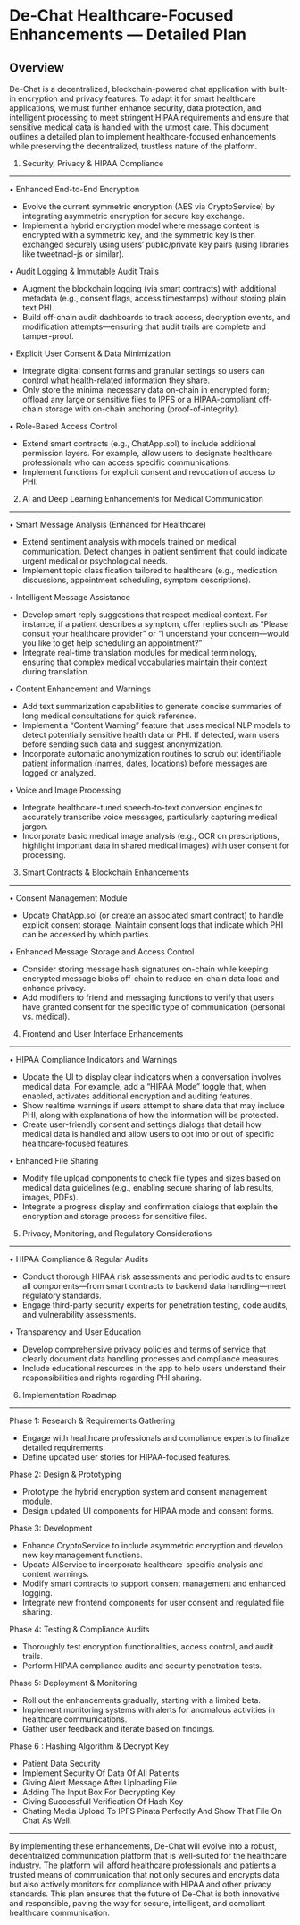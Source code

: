 De-Chat Healthcare-Focused Enhancements — Detailed Plan
=========================================================

Overview
--------
De-Chat is a decentralized, blockchain-powered chat application with built-in encryption and privacy features. To adapt it for smart healthcare applications, we must further enhance security, data protection, and intelligent processing to meet stringent HIPAA requirements and ensure that sensitive medical data is handled with the utmost care. This document outlines a detailed plan to implement healthcare-focused enhancements while preserving the decentralized, trustless nature of the platform.

1. Security, Privacy & HIPAA Compliance
-----------------------------------------
• Enhanced End-to-End Encryption  
  - Evolve the current symmetric encryption (AES via CryptoService) by integrating asymmetric encryption for secure key exchange.  
  - Implement a hybrid encryption model where message content is encrypted with a symmetric key, and the symmetric key is then exchanged securely using users’ public/private key pairs (using libraries like tweetnacl-js or similar).  

• Audit Logging & Immutable Audit Trails  
  - Augment the blockchain logging (via smart contracts) with additional metadata (e.g., consent flags, access timestamps) without storing plain text PHI.  
  - Build off-chain audit dashboards to track access, decryption events, and modification attempts—ensuring that audit trails are complete and tamper-proof.

• Explicit User Consent & Data Minimization  
  - Integrate digital consent forms and granular settings so users can control what health-related information they share.  
  - Only store the minimal necessary data on-chain in encrypted form; offload any large or sensitive files to IPFS or a HIPAA-compliant off-chain storage with on-chain anchoring (proof-of-integrity).

• Role-Based Access Control  
  - Extend smart contracts (e.g., ChatApp.sol) to include additional permission layers. For example, allow users to designate healthcare professionals who can access specific communications.
  - Implement functions for explicit consent and revocation of access to PHI.

2. AI and Deep Learning Enhancements for Medical Communication
----------------------------------------------------------------
• Smart Message Analysis (Enhanced for Healthcare)
  - Extend sentiment analysis with models trained on medical communication. Detect changes in patient sentiment that could indicate urgent medical or psychological needs.
  - Implement topic classification tailored to healthcare (e.g., medication discussions, appointment scheduling, symptom descriptions).

• Intelligent Message Assistance  
  - Develop smart reply suggestions that respect medical context. For instance, if a patient describes a symptom, offer replies such as “Please consult your healthcare provider” or “I understand your concern—would you like to get help scheduling an appointment?”
  - Integrate real-time translation modules for medical terminology, ensuring that complex medical vocabularies maintain their context during translation.

• Content Enhancement and Warnings  
  - Add text summarization capabilities to generate concise summaries of long medical consultations for quick reference.
  - Implement a “Content Warning” feature that uses medical NLP models to detect potentially sensitive health data or PHI. If detected, warn users before sending such data and suggest anonymization.
  - Incorporate automatic anonymization routines to scrub out identifiable patient information (names, dates, locations) before messages are logged or analyzed.

• Voice and Image Processing  
  - Integrate healthcare-tuned speech-to-text conversion engines to accurately transcribe voice messages, particularly capturing medical jargon.
  - Incorporate basic medical image analysis (e.g., OCR on prescriptions, highlight important data in shared medical images) with user consent for processing.

3. Smart Contracts & Blockchain Enhancements
----------------------------------------------
• Consent Management Module  
  - Update ChatApp.sol (or create an associated smart contract) to handle explicit consent storage. Maintain consent logs that indicate which PHI can be accessed by which parties.
  
• Enhanced Message Storage and Access Control  
  - Consider storing message hash signatures on-chain while keeping encrypted message blobs off-chain to reduce on-chain data load and enhance privacy.
  - Add modifiers to friend and messaging functions to verify that users have granted consent for the specific type of communication (personal vs. medical).

4. Frontend and User Interface Enhancements
---------------------------------------------
• HIPAA Compliance Indicators and Warnings  
  - Update the UI to display clear indicators when a conversation involves medical data. For example, add a “HIPAA Mode” toggle that, when enabled, activates additional encryption and auditing features.
  - Show realtime warnings if users attempt to share data that may include PHI, along with explanations of how the information will be protected.
  - Create user-friendly consent and settings dialogs that detail how medical data is handled and allow users to opt into or out of specific healthcare-focused features.

• Enhanced File Sharing  
  - Modify file upload components to check file types and sizes based on medical data guidelines (e.g., enabling secure sharing of lab results, images, PDFs).
  - Integrate a progress display and confirmation dialogs that explain the encryption and storage process for sensitive files.

5. Privacy, Monitoring, and Regulatory Considerations
--------------------------------------------------------
• HIPAA Compliance & Regular Audits  
  - Conduct thorough HIPAA risk assessments and periodic audits to ensure all components—from smart contracts to backend data handling—meet regulatory standards.
  - Engage third-party security experts for penetration testing, code audits, and vulnerability assessments.

• Transparency and User Education  
  - Develop comprehensive privacy policies and terms of service that clearly document data handling processes and compliance measures.
  - Include educational resources in the app to help users understand their responsibilities and rights regarding PHI sharing.

6. Implementation Roadmap
--------------------------
Phase 1: Research & Requirements Gathering  
  - Engage with healthcare professionals and compliance experts to finalize detailed requirements.
  - Define updated user stories for HIPAA-focused features.

Phase 2: Design & Prototyping  
  - Prototype the hybrid encryption system and consent management module.  
  - Design updated UI components for HIPAA mode and consent forms.

Phase 3: Development  
  - Enhance CryptoService to include asymmetric encryption and develop new key management functions.
  - Update AIService to incorporate healthcare-specific analysis and content warnings.
  - Modify smart contracts to support consent management and enhanced logging.
  - Integrate new frontend components for user consent and regulated file sharing.

Phase 4: Testing & Compliance Audits  
  - Thoroughly test encryption functionalities, access control, and audit trails.
  - Perform HIPAA compliance audits and security penetration tests.

Phase 5: Deployment & Monitoring  
  - Roll out the enhancements gradually, starting with a limited beta.
  - Implement monitoring systems with alerts for anomalous activities in healthcare communications.
  - Gather user feedback and iterate based on findings.

Phase 6 : Hashing Algorithm & Decrypt Key

  - Patient Data Security 
  - Implement Security Of Data Of All Patients 
  - Giving Alert Message After Uploading File 
  - Adding The Input Box For Decrypting Key
  - Giving Successfull Verification Of Hash Key
  - Chating Media Upload To IPFS Pinata Perfectly And Show That File On Chat As Well. 

----------
By implementing these enhancements, De-Chat will evolve into a robust, decentralized communication platform that is well-suited for the healthcare industry. The platform will afford healthcare professionals and patients a trusted means of communication that not only secures and encrypts data but also actively monitors for compliance with HIPAA and other privacy standards. This plan ensures that the future of De-Chat is both innovative and responsible, paving the way for secure, intelligent, and compliant healthcare communication.
